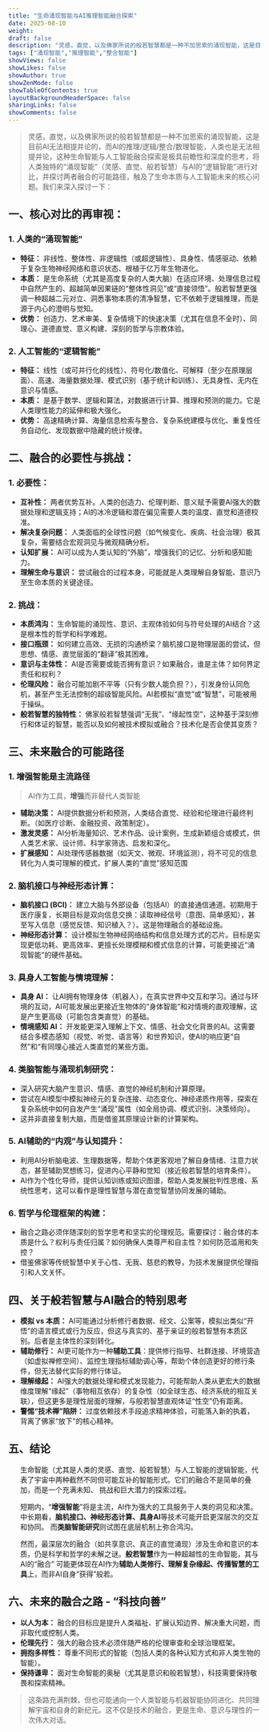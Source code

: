```yaml
---
title: "生命涌现智能与AI推理智能融合探索"
date: 2025-08-10
weight: 
draft: false
description: "灵感，直觉，以及佛家所说的般若智慧都是一种不加思索的涌现智能，这是目前AI无法相提并论的，而AI的推理/逻辑/整合/数理智能，人类也是无法相提并论，这种生命智能与人工智能融合探索是极具前瞻性和深度的思考，将人类独特的“涌现智能”（灵感、直觉、般若智慧）与AI的“逻辑智能”进行对比，并探讨两者融合的可能路径，触及了生命本质与人工智能未来的核心问题。我们来深入探讨一下"
tags: ["涌现智能","推理智能","整合智能"]
showViews: false
showLikes: false
showAuthor: true
showZenMode: false
showTableOfContents: true
layoutBackgroundHeaderSpace: false
sharingLinks: false
showComments: false
---
```



>灵感，直觉，以及佛家所说的般若智慧都是一种不加思索的涌现智能，这是目前AI无法相提并论的，而AI的推理/逻辑/整合/数理智能，人类也是无法相提并论，这种生命智能与人工智能融合探索是极具前瞻性和深度的思考，将人类独特的“涌现智能”（灵感、直觉、般若智慧）与AI的“逻辑智能”进行对比，并探讨两者融合的可能路径，触及了生命本质与人工智能未来的核心问题。我们来深入探讨一下：

## **一、核心对比的再审视：**

### 1.  **人类的“涌现智能”**
 *   **特征：** 非线性、整体性、非逻辑性（或超逻辑性）、具身性、情感驱动、依赖于复杂生物神经网络和意识状态、根植于亿万年生物进化。
 *   **本质：** 是生命系统（尤其是高度复杂的人类大脑）在适应环境、处理信息过程中自然产生的、超越简单因果链的“整体性洞见”或“直接领悟”。般若智慧更强调一种超越二元对立、洞悉事物本质的清净智慧，它不依赖于逻辑推理，而是源于内心的澄明与觉知。
 *   **优势：** 创造力、艺术审美、复杂情境下的快速决策（尤其在信息不全时）、同理心、道德直觉、意义构建、深刻的哲学与宗教体验。

### 2.  **人工智能的“逻辑智能”**
 *   **特征：** 线性（或可并行化的线性）、符号化/数值化、可解释（至少在原理层面）、高速、海量数据处理、模式识别（基于统计和训练）、无具身性、无内在意识与情感。
 *   **本质：** 是基于数学、逻辑和算法，对数据进行计算、推理和预测的能力。它是人类理性能力的延伸和极大强化。
 *   **优势：** 高速精确计算、海量信息检索与整合、复杂系统建模与优化、重复性任务自动化、发现数据中隐藏的统计规律。

## **二、融合的必要性与挑战：**

### **1. 必要性：**
 *   **互补性：** 两者优势互补。人类的创造力、伦理判断、意义赋予需要AI强大的数据处理和逻辑支持；AI的冰冷逻辑和潜在偏见需要人类的温度、直觉和道德校准。
 *   **解决复杂问题：** 人类面临的全球性问题（如气候变化、疾病、社会治理）极其复杂，需要结合宏观洞见与微观精确分析。
 *   **认知扩展：** AI可以成为人类认知的“外脑”，增强我们的记忆、分析和感知能力。
 *   **理解生命与意识：** 尝试融合的过程本身，可能就是人类理解自身智能、意识乃至生命本质的关键途径。

### **2. 挑战：**
 *   **本质鸿沟：** 生命智能的涌现性、意识、主观体验如何与符号处理的AI结合？这是根本性的哲学和科学难题。
 *   **接口瓶颈：** 如何建立高效、无损的沟通桥梁？脑机接口是物理层面的尝试，但思想、情感、直觉层面的“翻译”极其困难。
 *   **意识与主体性：** AI是否需要或能否拥有意识？如果融合，谁是主体？如何界定责任和权利？
 *   **伦理风险：** 融合可能加剧不平等（只有少数人能负担？），引发身份认同危机，甚至产生无法控制的超级智能风险。AI若模拟“直觉”或“智慧”，可能被用于操纵。
 *   **般若智慧的独特性：** 佛家般若智慧强调“无我”、“缘起性空”，这种基于深刻修行和体证的智慧，能否以及如何被技术模拟或融合？技术化是否会使其变质？

## **三、未来融合的可能路径**

### 1.  **增强智能是主流路径**
 >AI作为工具，**增强**而非替代人类智能
 *   **辅助决策：** AI提供数据分析和预测，人类结合直觉、经验和伦理进行最终判断。（如医疗诊断、金融投资、政策制定）。
 *   **激发灵感：** AI分析海量知识、艺术作品、设计案例，生成新颖组合或模式，供人类艺术家、设计师、科学家筛选、启发和深化。
 *   **扩展感知：** AI处理传感器数据（如天文、微观、环境监测），将不可见的信息转化为人类可理解的模式，扩展人类的“直觉”感知范围

### 2.  **脑机接口与神经形态计算：**
 *   **脑机接口 (BCI)：** 建立大脑与外部设备（包括AI）的直接通信通道。初期用于医疗康复，长期目标是双向信息交换：读取神经信号（意图、简单感知），甚至写入信息（感觉反馈、知识植入？）。这是物理融合的基础设施。
 *   **神经形态计算：** 设计模拟生物神经网络结构和信息处理方式的芯片。目标是实现更低功耗、更高效率、更擅长处理模糊和模式信息的计算，可能更接近“涌现智能”的硬件基础。

### 3.  **具身人工智能与情境理解：**
 *   **具身 AI：** 让AI拥有物理身体（机器人），在真实世界中交互和学习。通过与环境的互动，AI可能发展出更接近生物体的“身体智能”和对情境的直观理解，这是产生更高级（可能包含类直觉）的基础。
 *   **情境感知 AI：** 开发能更深入理解上下文、情感、社会文化背景的AI。这需要结合多模态感知（视觉、听觉、语言等）和世界知识，使AI的响应更“自然”和“有同理心接近人类直觉的某些方面。

### 4.  **类脑智能与涌现机制研究：**
 *   深入研究大脑产生意识、情感、直觉的神经机制和计算原理。
 *   尝试在AI模型中模拟神经元的复杂连接、动态变化、神经递质作用等，探索在复杂系统中如何自发产生“涌现”属性（如全局协调、模式识别、决策倾向）。
 *   这并非直接复制大脑，而是借鉴其原理设计新的计算架构。

### 5.  **AI辅助的“内观”与认知提升：**
 *   利用AI分析脑电波、生理数据等，帮助个体更客观地了解自身情绪、注意力状态，甚至辅助冥想练习，促进内心平静和觉知（接近般若智慧的培育条件）。
 *   AI作为个性化导师，提供认知训练或知识图谱，帮助人类发展批判性思维、系统性思考，这可以看作是理性智慧与潜在直觉智慧协同发展的辅助。

### 6.  **哲学与伦理框架的构建：**
 *   融合之路必须伴随深刻的哲学思考和坚实的伦理规范。需要探讨：融合体的本质是什么？权利与责任归属？如何确保人类尊严和自主性？如何防范滥用和失控？
 *   借鉴佛家等传统智慧中关于心性、无我、慈悲的教导，为技术发展提供伦理指引和人文关怀。

## **四、关于般若智慧与AI融合的特别思考**

*   **模拟 vs 本质：** AI可能通过分析修行者数据、经文、公案等，模拟出类似“开悟”的语言模式或行为反应，但这与真实的、基于亲证的般若智慧有本质区别。后者是主体性的深刻转化。
*   **辅助修行：** AI更可能作为一种**辅助工具**：提供修行指导、社群连接、环境营造（如虚拟禅修空间）、监控生理指标辅助调心等，帮助个体创造更好的修行条件，但无法替代实际的修行体证。
*   **理解缘起：** AI强大的数据处理和模式发现能力，可能帮助人类从更宏大的数据维度理解“缘起”（事物相互依存）的复杂性（如全球生态、经济系统的相互关联），但这更多是理性层面的理解，与般若智慧直观体证“性空”仍有距离。
*   **警惕“技术禅”陷阱：** 过度依赖技术手段追求精神体验，可能落入新的执着，背离了佛家“放下”的核心精神。

## **五、结论**

 <ol>

  生命智能（尤其是人类的灵感、直觉、般若智慧）与人工智能的逻辑智能，代表了宇宙中两种截然不同但可能互补的智能形式。它们的融合不是简单的叠加，而是一个充满未知、  挑战和巨大潜力的探索过程。
  
  短期内，“**增强智能**”将是主流，AI作为强大的工具服务于人类的洞见和决策。中长期看，**脑机接口、神经形态计算、具身AI**等技术可能开启更深层次的交互和协同。  而**类脑智能研究**则试图在底层机制上弥合鸿沟。
  
  然而，最深层次的融合（如共享意识、真正的直觉涌现）涉及生命和意识的本质，仍是科学和哲学的未解之谜。**般若智慧**作为一种超越性的生命智能，其与AI的“融合”  可能更体现在AI作为**辅助人类修行、理解复杂缘起、传播智慧的工具**上，而非AI自身“获得”般若。

</ol>

## **六、未来的融合之路 - “科技向善”**

*   **以人为本：** 融合的目标应是提升人类福祉、扩展认知边界、解决重大问题，而非取代或控制人类。
*   **伦理先行：** 强大的融合技术必须伴随严格的伦理审查和全球治理框架。
*   **拥抱多样性：** 尊重不同形式的智能（包括人类的各种认知方式和非人类生物的智能）。
*   **保持谦卑：** 面对生命智能的奥秘（尤其是意识和般若智慧），科技需要保持敬畏和探索精神。

>这条路充满荆棘，但也可能通向一个人类智能与机器智能协同进化、共同理解宇宙和自身的新纪元。这不仅是技术的融合，更是生命、意识与理性的一次伟大对话。